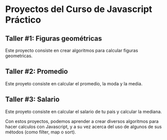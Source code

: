 # Proyectos del Curso de Javascript Práctico

## Taller #1: Figuras geométricas
Este proyecto consiste en crear algoritmos para calcular figuras geometricas.

## Taller #2: Promedio
Este proyeto consiste en calcular el promedio, la moda y la media.

## Taller #3: Salario
Este proyeto consiste en calcular el salario de tu pais y calcular la mediana.

Con estos proyectos, podemos aprender a crear diversos algoritmos para hacer calculos con Javascript, y a su vez acerca del uso de algunos de sus métodos (como filter, map o sort).